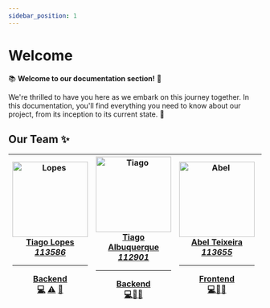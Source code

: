 ```yaml
---
sidebar_position: 1
---
```


# Welcome

📚 **Welcome to our documentation section!** 🚀

We're thrilled to have you here as we embark on this journey together. In this documentation, you'll find everything you need to know about our project, from its inception to its current state. 🌟


## Our Team ✨

| <a href="https://github.com/tiagoflopes"><img src="https://avatars0.githubusercontent.com/tiagoflopes?v=3" width="150px;" alt="Lopes"/><br/>**Tiago Lopes**<br/>*113586*<hr/>**Backend**<br/><a href="https://github.com/tiagoflopes" title="Code">💻</a> <a href="https://github.com/tiagoflopes" title="Tests">⚠️</a> <a href="https://github.com/tiagoflopes" title="Tools">🔨</a></a> | <a href="https://github.com/TiagoAlb12"><img src="https://avatars0.githubusercontent.com/TiagoAlb12?v=3" width="150px;" alt="Tiago"/><br/>**Tiago Albuquerque**<br/>*112901*<hr/>**Backend**<br/><a href="https://github.com/TiagoAlb12" title="Code">💻</a><a href="https://github.com/TiagoAlb12" title="Tools">🔀</a><a href="https://github.com/TiagoAlb12" title="Tools">🔧</a></a> | <a href="https://github.com/ttabelhaxd"><img src="https://avatars0.githubusercontent.com/ttabelhaxd?v=3" width="150px;" alt="Abel"/><br/>**Abel Teixeira**<br/>*113655*<hr/>**Frontend**<br/><a href="https://github.com/ttabelhaxd" title="Code">💻</a><a href="https://github.com/ttabelhaxd" title="Design">🎨</a><a href="https://github.com/ttabelhaxd" title="Tools">🔧</a></a> | <a href="https://github.com/Jose-Pedro-Ferreira-Marques"><img src="https://avatars0.githubusercontent.com/Jose-Pedro-Ferreira-Marques?v=3" width="150px;" alt="Marques"/><br/>**José Marques**<br/>*114321*<hr/>**Frontend**<br/><a href="https://github.com/Jose-Pedro-Ferreira-Marques" title="Code">💻</a><a href="https://github.com/Jose-Pedro-Ferreira-Marques" title="Blogposts">📝</a><a href="https://github.com/Jose-Pedro-Ferreira-Marques" title="Tools">🔧</a></a> | <a href="https://github.com/ZGamer59"><img src="https://avatars0.githubusercontent.com/ZGamer59?v=3" width="150px;" alt="Mendes"/><br/>**José Mendes**<br/>*114429*<hr/>**Frontend**<br/><a href="https://github.com/ZGamer59" title="Code">💻</a><a href="https://github.com/ZGamer59" title="Tools">🎯</a><a href="https://github.com/ZGamer59" title="Tools">🔧</a></a> |
| --- | --- | --- | --- | --- |



